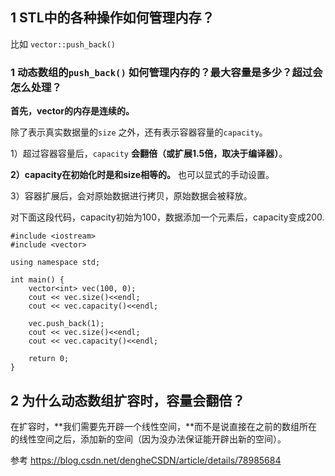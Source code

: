 ## 1 STL中的各种操作如何管理内存？

比如 `vector::push_back()`



### 1 动态数组的`push_back()` 如何管理内存的？最大容量是多少？超过会怎么处理？

**首先，vector的内存是连续的。**  

除了表示真实数据量的`size` 之外，还有表示容器容量的`capacity`。

1）超过容器容量后，`capacity` **会翻倍（或扩展1.5倍，取决于编译器）**。

**2）capacity在初始化时是和size相等的。** 也可以显式的手动设置。

3）容器扩展后，会对原始数据进行拷贝，原始数据会被释放。



对下面这段代码，capacity初始为100，数据添加一个元素后，capacity变成200.

```
#include <iostream>
#include <vector>

using namespace std;

int main() {
    vector<int> vec(100, 0);
    cout << vec.size()<<endl;
    cout << vec.capacity()<<endl;
    
    vec.push_back(1);
    cout << vec.size()<<endl;
    cout << vec.capacity()<<endl;    
    
    return 0;
}
```

## 2 为什么动态数组扩容时，容量会翻倍？

在扩容时，**我们需要先开辟一个线性空间，**而不是说直接在之前的数组所在的线性空间之后，添加新的空间（因为没办法保证能开辟出新的空间）。

参考 https://blog.csdn.net/dengheCSDN/article/details/78985684

